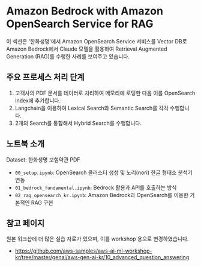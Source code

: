 # Amazon Bedrock with Amazon OpenSearch Service for RAG

이 섹션은 '한화생명'에서 Amazon OpenSearch Service 서비스를 Vector DB로 Amazon Bedrock에서 Claude 모델을 활용하여 Retrieval Augmented Generation (RAG)를 수행한 사례를 보여주고 있습니다. 

## 주요 프로세스 처리 단계
 1) 고객사의 PDF 문서를 데이터로 처리하여 메모리에 로딩한 다음 이를 OpenSearch index에 추가합니다.
 2) Langchain을 이용하여 Lexical Search와 Semantic Search를 각각 수행합니다.
 3) 2개의 Search를 통합해서 Hybrid Search를 수행합니다.

## 노트북 소개
Dataset: 한화생명 보험약관 PDF

- `00_setup.ipynb`: OpenSearch 클러스터 생성 및 노리(nori) 한글 형태소 분석기 연동
- `01_bedrock_fundamental.ipynb`: Bedrock 활용과 API를 호출하는 방식
- `02_rag_opensearch_kr.ipynb`: Amazon Bedrock과 OpenSearch를 이용한 기본적인 RAG 구현

## 참고 페이지
원본 워크샵에 더 많은 실습 자료가 있으며, 이를 workshop 용으로 변경하였습니다.
- https://github.com/aws-samples/aws-ai-ml-workshop-kr/tree/master/genai/aws-gen-ai-kr/10_advanced_question_answering